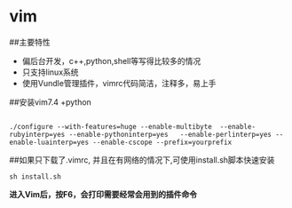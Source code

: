 # vim
##主要特性

*   偏后台开发，c++,python,shell等写得比较多的情况
*   只支持linux系统
*   使用Vundle管理插件，vimrc代码简洁，注释多，易上手


##安装vim7.4 +python 

<code>
./configure --with-features=huge --enable-multibyte  --enable-rubyinterp=yes --enable-pythoninterp=yes   --enable-perlinterp=yes --enable-luainterp=yes --enable-cscope --prefix=yourprefix
</code>

##如果只下载了.vimrc, 并且在有网络的情况下,可使用install.sh脚本快速安装

<code>sh install.sh</code> 

**进入Vim后，按F6，会打印需要经常会用到的插件命令**
